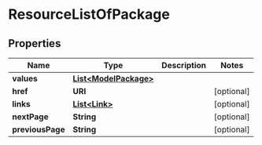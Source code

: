 

# ResourceListOfPackage


## Properties

| Name | Type | Description | Notes |
|------------ | ------------- | ------------- | -------------|
|**values** | [**List&lt;ModelPackage&gt;**](ModelPackage.md) |  |  |
|**href** | **URI** |  |  [optional] |
|**links** | [**List&lt;Link&gt;**](Link.md) |  |  [optional] |
|**nextPage** | **String** |  |  [optional] |
|**previousPage** | **String** |  |  [optional] |



